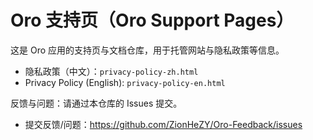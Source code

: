 # Oro 支持页（Oro Support Pages）

这是 Oro 应用的支持页与文档仓库，用于托管网站与隐私政策等信息。

- 隐私政策（中文）：`privacy-policy-zh.html`
- Privacy Policy (English): `privacy-policy-en.html`

反馈与问题：请通过本仓库的 Issues 提交。

- 提交反馈/问题：https://github.com/ZionHeZY/Oro-Feedback/issues

